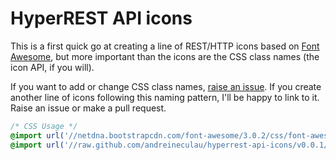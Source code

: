 # HyperREST API icons

This is a first quick go at creating a line of REST/HTTP icons based on [Font Awesome](http://fortawesome.github.com/Font-Awesome/), but more important than the icons are the CSS class names (the icon API, if you will).

If you want to add or change CSS class names, [raise an issue](https://github.com/andreineculau/hyperrest-api-icons/issues/new).
If you create another line of icons following this naming pattern, I'll be happy to link to it. Raise an issue or make a pull request.

```css
/* CSS Usage */
@import url('//netdna.bootstrapcdn.com/font-awesome/3.0.2/css/font-awesome.css');
@import url('//raw.github.com/andreineculau/hyperrest-api-icons/v0.0.1/hyperrest-api-icons.css');
```
